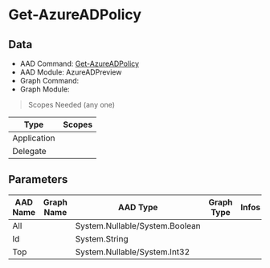 # Get-AzureADPolicy

## Data

+ AAD Command: [Get-AzureADPolicy](https://docs.microsoft.com/en-us/powershell/module/AzureAD/Get-AzureADPolicy?view=azureadps-2.0-preview)
+ AAD Module: AzureADPreview
+ Graph Command: 
+ Graph Module: 

> Scopes Needed (any one)

|Type|Scopes|
|---|---|
|Application||
|Delegate||

## Parameters

|AAD Name|Graph Name|AAD Type|Graph Type|Infos|
|---|---|---|---|---|
|All||System.Nullable/System.Boolean|||
|Id||System.String|||
|Top||System.Nullable/System.Int32|||

